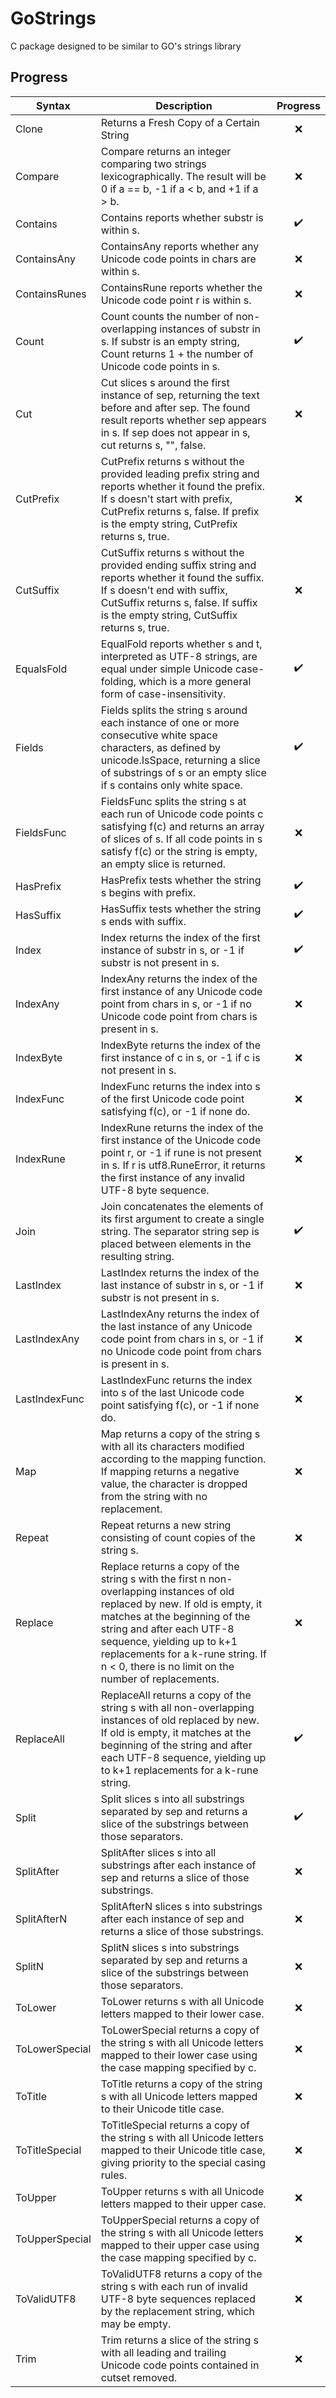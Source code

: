 # GoStrings
C package designed to be similar to GO's strings library

## Progress
| Syntax | Description | Progress |
| --- | --- | :---: |
| Clone | Returns a Fresh Copy of a Certain String | :x: |
| Compare | Compare returns an integer comparing two strings lexicographically. The result will be 0 if a == b, -1 if a < b, and +1 if a > b. | :x: |
| Contains | Contains reports whether substr is within s. | ✔️ |
| ContainsAny| ContainsAny reports whether any Unicode code points in chars are within s.| :x: |
| ContainsRunes | ContainsRune reports whether the Unicode code point r is within s. | :x: |
| Count | Count counts the number of non-overlapping instances of substr in s. If substr is an empty string, Count returns 1 + the number of Unicode code points in s.| ✔️ |
| Cut | Cut slices s around the first instance of sep, returning the text before and after sep. The found result reports whether sep appears in s. If sep does not appear in s, cut returns s, "", false. | :x: |
| CutPrefix | CutPrefix returns s without the provided leading prefix string and reports whether it found the prefix. If s doesn't start with prefix, CutPrefix returns s, false. If prefix is the empty string, CutPrefix returns s, true. | :x: |
| CutSuffix | CutSuffix returns s without the provided ending suffix string and reports whether it found the suffix. If s doesn't end with suffix, CutSuffix returns s, false. If suffix is the empty string, CutSuffix returns s, true. | :x: |
| EqualsFold | EqualFold reports whether s and t, interpreted as UTF-8 strings, are equal under simple Unicode case-folding, which is a more general form of case-insensitivity. | ✔️ |
| Fields | Fields splits the string s around each instance of one or more consecutive white space characters, as defined by unicode.IsSpace, returning a slice of substrings of s or an empty slice if s contains only white space. | ✔️ |
| FieldsFunc | FieldsFunc splits the string s at each run of Unicode code points c satisfying f(c) and returns an array of slices of s. If all code points in s satisfy f(c) or the string is empty, an empty slice is returned. | :x: |
| HasPrefix | HasPrefix tests whether the string s begins with prefix. | ✔️ |
| HasSuffix | HasSuffix tests whether the string s ends with suffix. | ✔️ |
| Index | Index returns the index of the first instance of substr in s, or -1 if substr is not present in s. | ✔️ |
| IndexAny | IndexAny returns the index of the first instance of any Unicode code point from chars in s, or -1 if no Unicode code point from chars is present in s. | :x: |
| IndexByte | IndexByte returns the index of the first instance of c in s, or -1 if c is not present in s. | :x: |
| IndexFunc | IndexFunc returns the index into s of the first Unicode code point satisfying f(c), or -1 if none do. | :x: |
| IndexRune| IndexRune returns the index of the first instance of the Unicode code point r, or -1 if rune is not present in s. If r is utf8.RuneError, it returns the first instance of any invalid UTF-8 byte sequence. | :x: |
| Join | Join concatenates the elements of its first argument to create a single string. The separator string sep is placed between elements in the resulting string. | ✔️ |
| LastIndex | LastIndex returns the index of the last instance of substr in s, or -1 if substr is not present in s. | :x: |
| LastIndexAny | LastIndexAny returns the index of the last instance of any Unicode code point from chars in s, or -1 if no Unicode code point from chars is present in s. | :x: | 
| LastIndexFunc | LastIndexFunc returns the index into s of the last Unicode code point satisfying f(c), or -1 if none do. | :x: |
| Map | Map returns a copy of the string s with all its characters modified according to the mapping function. If mapping returns a negative value, the character is dropped from the string with no replacement. | :x: |
| Repeat | Repeat returns a new string consisting of count copies of the string s. | :x: |
| Replace | Replace returns a copy of the string s with the first n non-overlapping instances of old replaced by new. If old is empty, it matches at the beginning of the string and after each UTF-8 sequence, yielding up to k+1 replacements for a k-rune string. If n < 0, there is no limit on the number of replacements. | :x: |
| ReplaceAll | ReplaceAll returns a copy of the string s with all non-overlapping instances of old replaced by new. If old is empty, it matches at the beginning of the string and after each UTF-8 sequence, yielding up to k+1 replacements for a k-rune string. | ✔️ |
| Split | Split slices s into all substrings separated by sep and returns a slice of the substrings between those separators. | ✔️ |
| SplitAfter | SplitAfter slices s into all substrings after each instance of sep and returns a slice of those substrings. | :x: |
| SplitAfterN | SplitAfterN slices s into substrings after each instance of sep and returns a slice of those substrings. | :x: |
| SplitN | SplitN slices s into substrings separated by sep and returns a slice of the substrings between those separators. | :x: |
| ToLower | ToLower returns s with all Unicode letters mapped to their lower case. | :x: |
| ToLowerSpecial | ToLowerSpecial returns a copy of the string s with all Unicode letters mapped to their lower case using the case mapping specified by c. | :x: |
| ToTitle | ToTitle returns a copy of the string s with all Unicode letters mapped to their Unicode title case. | :x: |
| ToTitleSpecial | ToTitleSpecial returns a copy of the string s with all Unicode letters mapped to their Unicode title case, giving priority to the special casing rules. | :x: |
| ToUpper | ToUpper returns s with all Unicode letters mapped to their upper case. | :x: |
| ToUpperSpecial | ToUpperSpecial returns a copy of the string s with all Unicode letters mapped to their upper case using the case mapping specified by c. | :x: |
| ToValidUTF8 | ToValidUTF8 returns a copy of the string s with each run of invalid UTF-8 byte sequences replaced by the replacement string, which may be empty. | :x: |
| Trim | Trim returns a slice of the string s with all leading and trailing Unicode code points contained in cutset removed. | :x: |

